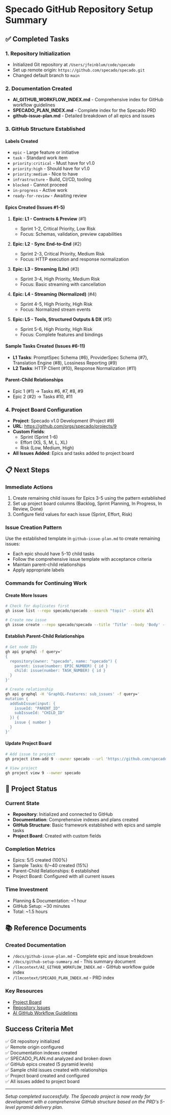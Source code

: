 # Specado GitHub Repository Setup Summary

## ✅ Completed Tasks

### 1. Repository Initialization
- Initialized Git repository at `/Users/jfeinblum/code/specado`
- Set up remote origin: `https://github.com/specado/specado.git`
- Changed default branch to `main`

### 2. Documentation Created
- **AI_GITHUB_WORKFLOW_INDEX.md** - Comprehensive index for GitHub workflow guidelines
- **SPECADO_PLAN_INDEX.md** - Complete index for the Specado PRD
- **github-issue-plan.md** - Detailed breakdown of all epics and issues

### 3. GitHub Structure Established

#### Labels Created
- `epic` - Large feature or initiative
- `task` - Standard work item
- `priority:critical` - Must have for v1.0
- `priority:high` - Should have for v1.0
- `priority:medium` - Nice to have
- `infrastructure` - Build, CI/CD, tooling
- `blocked` - Cannot proceed
- `in-progress` - Active work
- `ready-for-review` - Awaiting review

#### Epics Created (Issues #1-5)
1. **Epic: L1 - Contracts & Preview** (#1)
   - Sprint 1-2, Critical Priority, Low Risk
   - Focus: Schemas, validation, preview capabilities

2. **Epic: L2 - Sync End-to-End** (#2)
   - Sprint 2-3, Critical Priority, Medium Risk
   - Focus: HTTP execution and response normalization

3. **Epic: L3 - Streaming (Lite)** (#3)
   - Sprint 3-4, High Priority, Medium Risk
   - Focus: Basic streaming with cancellation

4. **Epic: L4 - Streaming (Normalized)** (#4)
   - Sprint 4-5, High Priority, High Risk
   - Focus: Normalized stream events

5. **Epic: L5 - Tools, Structured Outputs & DX** (#5)
   - Sprint 5-6, High Priority, High Risk
   - Focus: Complete features and bindings

#### Sample Tasks Created (Issues #6-11)
- **L1 Tasks**: PromptSpec Schema (#6), ProviderSpec Schema (#7), Translation Engine (#8), Lossiness Reporting (#9)
- **L2 Tasks**: HTTP Client (#10), Response Normalization (#11)

#### Parent-Child Relationships
- Epic 1 (#1) → Tasks #6, #7, #8, #9
- Epic 2 (#2) → Tasks #10, #11

### 4. Project Board Configuration
- **Project**: Specado v1.0 Development (Project #9)
- **URL**: https://github.com/orgs/specado/projects/9
- **Custom Fields**:
  - Sprint (Sprint 1-6)
  - Effort (XS, S, M, L, XL)
  - Risk (Low, Medium, High)
- **All Issues Added**: Epics and tasks added to project board

## 📋 Next Steps

### Immediate Actions
1. Create remaining child issues for Epics 3-5 using the pattern established
2. Set up project board columns (Backlog, Sprint Planning, In Progress, In Review, Done)
3. Configure field values for each issue (Sprint, Effort, Risk)

### Issue Creation Pattern
Use the established template in `github-issue-plan.md` to create remaining issues:
- Each epic should have 5-10 child tasks
- Follow the comprehensive issue template with acceptance criteria
- Maintain parent-child relationships
- Apply appropriate labels

### Commands for Continuing Work

#### Create More Issues
```bash
# Check for duplicates first
gh issue list --repo specado/specado --search "topic" --state all

# Create new issue
gh issue create --repo specado/specado --title 'Title' --body 'Body' --label 'task,priority:high'
```

#### Establish Parent-Child Relationships
```bash
# Get node IDs
gh api graphql -f query='
{
  repository(owner: "specado", name: "specado") {
    parent: issue(number: EPIC_NUMBER) { id }
    child: issue(number: TASK_NUMBER) { id }
  }
}'

# Create relationship
gh api graphql -H 'GraphQL-Features: sub_issues' -f query='
mutation {
  addSubIssue(input: {
    issueId: "PARENT_ID"
    subIssueId: "CHILD_ID"
  }) {
    issue { number }
  }
}'
```

#### Update Project Board
```bash
# Add issue to project
gh project item-add 9 --owner specado --url 'https://github.com/specado/specado/issues/NUMBER'

# View project
gh project view 9 --owner specado
```

## 🎯 Project Status

### Current State
- **Repository**: Initialized and connected to GitHub
- **Documentation**: Comprehensive indexes and plans created
- **GitHub Structure**: Basic framework established with epics and sample tasks
- **Project Board**: Created with custom fields

### Completion Metrics
- Epics: 5/5 created (100%)
- Sample Tasks: 6/~40 created (15%)
- Parent-Child Relationships: 6 established
- Project Board: Configured with all current issues

### Time Investment
- Planning & Documentation: ~1 hour
- GitHub Setup: ~30 minutes
- Total: ~1.5 hours

## 📚 Reference Documents

### Created Documentation
- `/docs/github-issue-plan.md` - Complete epic and issue breakdown
- `/docs/github-setup-summary.md` - This summary document
- `/llmcontext/AI_GITHUB_WORKFLOW_INDEX.md` - GitHub workflow guide index
- `/llmcontext/SPECADO_PLAN_INDEX.md` - PRD index

### Key Resources
- [Project Board](https://github.com/orgs/specado/projects/9)
- [Repository Issues](https://github.com/specado/specado/issues)
- [AI GitHub Workflow Guidelines](AI_GITHUB_WORKFLOW.md)

## Success Criteria Met
✅ Git repository initialized  
✅ Remote origin configured  
✅ Documentation indexes created  
✅ SPECADO_PLAN.md analyzed and broken down  
✅ GitHub epics created (5 pyramid levels)  
✅ Sample child issues created with relationships  
✅ Project board created and configured  
✅ All issues added to project board  

---

*Setup completed successfully. The Specado project is now ready for development with a comprehensive GitHub structure based on the PRD's 5-level pyramid delivery plan.*